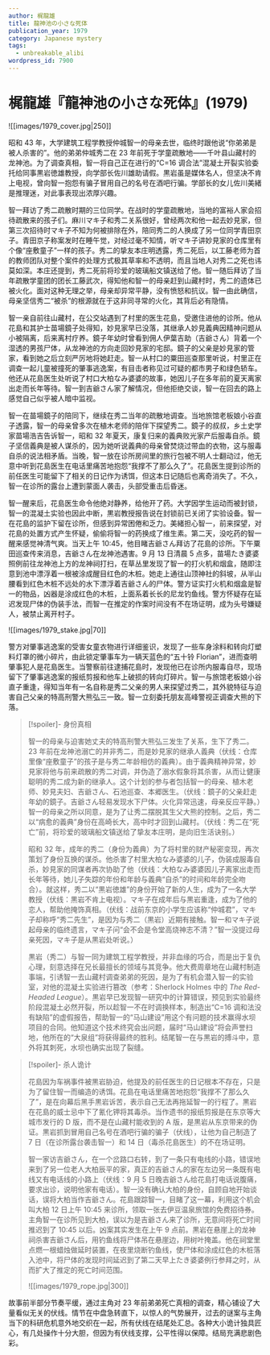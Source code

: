 ```yaml
---
author: 梶龍雄
title: 龍神池の小さな死体
publication_year: 1979
category: Japanese mystery
tags:
  - unbreakable_alibi
wordpress_id: 7900
---
```


# 梶龍雄『龍神池の小さな死体』(1979)

![[images/1979_cover.jpg|250]]

昭和 43 年，大学建筑工程学教授仲城智一的母亲去世，临终时跟他说“你弟弟是被人杀害的”。他的弟弟仲城秀二在 23 年前死于学童疏散地——千叶县山藏村的龙神池。为了调查真相，智一将自己正在进行的“C=16 调合法”混凝土开裂实验委托给同事黒岩徳雄教授，向学部长佐川雄助请假。黒岩虽是媒体名人，但坚决不肯上电视，曾向智一抱怨有骗子冒用自己的名号在酒吧行骗。学部长的女儿佐川美緒是推理迷，对此事表现出浓厚兴趣。

智一拜访了秀二疏散时期的三位同学。在战时的学童疏散地，当地的富裕人家会招待疏散来的孩子们。麻川マキ子和秀二关系很好，曾经两次和他一起去妙見家，但第三次招待时マキ子不知为何被排除在外，陪同秀二的人换成了另一位同学青田京子。青田京子称案发时在睡午觉，对经过毫不知情，听マキ子讲妙見家的仓库里有个像“座敷童子”一样的孩子。秀二的挚友本庄明透露，秀二死后，以工藤老师为首的教师团队对整个案件的处理方式极其草率和不透明，而且当地人对秀二之死也讳莫如深。本庄还提到，秀二死前将珍爱的玻璃船文镇送给了他。智一随后拜访了当年疏散学童团的团长工藤武次，得知他和智一的母亲赶到山藏村时，秀二的遗体已被火化。面对这种无理之举，母亲却异常平静，没有愤怒和抗议。智一由此确信，母亲坚信秀二“被杀”的根源就在于这非同寻常的火化，其背后必有隐情。

智一亲自前往山藏村，在公交站遇到了村里的医生花島，受邀住进他的诊所。他从花島和其护士苗場鏡子处得知，妙見家早已没落，其继承人妙見義典因精神问题从小被隔离，后来离村疗养。鏡子年幼时曾看到佣人伊葉吉助（吉爺さん）背着一个湿透的男孩尸体，从龙神池的方向走回妙見家的宅邸。鏡子的父亲是妙見家的管家，看到她之后立刻严厉地将她赶走。智一从村口的粟田巡查那里听说，村里正在调查一起儿童被撞死的肇事逃逸案，有目击者称见过可疑的都市男子和绿色轿车。他还从花島医生处听说了村口大柏なみ婆婆的故事，她因儿子在多年前的夏天离家出走而长年等待。智一到吉爺さん家了解情况，但他拒绝交谈，智一在回去的路上感觉自己似乎被人暗中监视。

智一在苗場鏡子的陪同下，继续在秀二当年的疏散地调查。当地旅馆老板娘小谷直子透露，智一的母亲曾多次在植木老师的陪伴下探望秀二。鏡子的叔叔，乡土史学家苗場浩吉告诉智一，昭和 32 年夏天，康复归来的義典败光家产后服毒自杀。鏡子坚信義典是被人谋杀的，因为她听说義典的母亲曾焚烧过带血的衣物，这与服毒自杀的说法相矛盾。当晚，智一放在诊所房间里的旅行包被不明人士翻动过，他无意中听到花島医生在电话里痛苦地抱怨“我撑不了那么久了”。花島医生提到诊所的前任医生可能留下了相关的日记作为诱饵，但这本日记随后也离奇消失了。不久，智一在诊所的露台上遭到蒙面人袭击，头部受重击后昏迷。

智一醒来后，花島医生命令他绝对静养，给他开了药。大学因学生运动而被封锁，智一的混凝土实验也因此中断，黒岩教授报告说在封锁前已关闭了实验设备。智一在花島的监护下留在诊所，但感到异常困倦和乏力。美緒担心智一，前来探望，对花島的处置方式产生怀疑，偷偷将智一的药换成了维生素。第二天，没吃药的智一醒来感觉神清气爽。当天上午 10:45，他目睹吉爺さん拜访了花島的诊所。下午粟田巡查传来消息，吉爺さん在龙神池遇害。9 月 13 日清晨 5 点多，苗場たき婆婆照例前往龙神池上方的龙神祠打扫，在草丛里发现了智一的打火机和烟盒，随即注意到池中漂浮着一根被涂成醒目红色的木桩。她走上通往山顶神社的斜坡，从半山腰看到红色木桩不远处的水下漂浮着吉爺さん的尸体。警方证实打火机和烟盒是智一的物品，凶器是涂成红色的木桩，上面系着长长的尼龙钓鱼线。警方怀疑存在延迟发现尸体的伪装手法，而智一在推定的作案时间没有不在场证明，成为头号嫌疑人，被禁止离开村子。

![[images/1979_stake.jpg|70]]

警方对肇事逃逸案的受害女童衣物进行详细鉴识，发现了一些车身涂料和转向灯塑料灯罩的微小碎片，由此锁定肇事车为一辆天蓝色的“五十铃 Florian”，进而查明肇事犯人是花島医生。当警察前往逮捕花島时，发现他已在诊所内服毒自尽，现场留下了肇事逃逸案的报纸剪报和他车上破损的转向灯碎片。智一与旅馆老板娘小谷直子重逢，得知当年有一名自称是秀二父亲的男人来探望过秀二，其外貌特征与迫害自己父亲的特高刑警大熊弘三一致。智一立刻委托朋友高峰警视正调查大熊的下落。

> [!spoiler]- 身份真相
> 
> 智一的母亲与迫害她丈夫的特高刑警大熊弘三发生了关系，生下了秀二。23 年前在龙神池溺亡的并非秀二，而是妙見家的继承人義典（伏线：仓库里像“座敷童子”的孩子是与秀二年龄相仿的義典）。由于義典精神异常，妙見家将他与前来疏散的秀二对调，并伪造了溺水假象将其杀害，从而让健康聪明的秀二成为新的继承人。这个计划的参与者包括智一的母亲、植木老师、妙見夫妇、吉爺さん、石池巡查、本郷医生。（伏线：鏡子的父亲赶走年幼的鏡子。吉爺さん轻易发现水下尸体。火化异常迅速，母亲反应平静。）智一的母亲之所以同意，是为了让秀二摆脱其生父大熊的控制。之后，秀二以“病愈的義典”身份在高崎长大，高中时才回到山藏村。（伏线：秀二在“死亡”前，将珍爱的玻璃船文镇送给了挚友本庄明，是向旧生活诀别。）
> 
> 昭和 32 年，成年的秀二（身份为義典）为了将村里的财产秘密变现，再次策划了身份互换的谋杀。他杀害了村里大柏なみ婆婆的儿子，伪装成服毒自杀，妙見家的同谋者再次协助了他（伏线：大柏なみ婆婆因儿子离家出走而长年等待，她儿子失踪的年份和年龄与義典“自杀”的时间和年龄完全吻合）。就这样，秀二以“黒岩徳雄”的身份开始了新的人生，成为了一名大学教授（伏线：黒岩不肯上电视）。マキ子在成年后与黒岩重逢，成为了他的恋人，帮助他掩饰真相。（伏线：战前东京的小学生应该称“仲城君”，マキ子却称呼“秀二先生”，是因为与秀二（黒岩）近期有接触。智一和マキ子说起母亲的临终遗言，マキ子问“会不会是令堂高烧神志不清？”智一没提过母亲死因，マキ子是从黒岩处听说。）
> 
> 黒岩（秀二）与智一同为建筑工程学教授，并非血缘的巧合，而是出于复仇心理，刻意选择在兄长最擅长的领域与其竞争。他大费周章地在山藏村制造事端，引诱智一去山藏村调查弟弟的死因，是为了有机会潜入智一的实验室，对他的混凝土实验进行篡改（参考：Sherlock Holmes 中的 <i>The Red-Headed League</i>）。黒岩早已发现智一研究中的计算错误，预见到实验最终阶段混凝土必然开裂，所以趁智一不在时调换样本，制造出“C=16 调和法没有缺陷”的虚假报告，帮助智一的“马山建设”用这个有问题的技术赢得水坝项目的合同。他知道这个技术终究会出问题，届时“马山建设”将会声誉扫地，他所在的“大泉组”将获得最终的胜利。结尾智一在与黒岩的搏斗中，意外将其刺死，水坝也确实出现了裂缝。

> [!spoiler]- 杀人诡计
> 
> 花島因为车祸事件被黒岩胁迫，他提及的前任医生的日记根本不存在，只是为了留住智一而编造的诱饵。花島在电话里痛苦地抱怨“我撑不了那么久了”，是在向幕后黑手黒岩诉苦，表示自己无法再拖延智一的行程了。黒岩在花島的威士忌中下了氰化钾将其毒杀。当作遗书的报纸剪报是在东京等大城市发行的 D 版，而不是在山藏村能收到的 A 版，是黒岩从东京带来的伪证。黒岩抓到冒用自己名号在酒吧行骗的骗子（伏线），让他为自己制造了 7 日（在诊所露台袭击智一）和 14 日（毒杀花島医生）的不在场证明。
> 
> 智一家访吉爺さん，在一个岔路口右转，到了一条只有电线的小路，错误地来到了另一位老人大柏辰平的家，真正的吉爺さん的家在左边另一条既有电线又有电话线的小路上（伏线：9 月 5 日晚吉爺さん给花島打电话说腹痛，要求出诊，说明他家有电话）。智一没有确认大柏的身份，自顾自地开始谈话，误将大柏当作吉爺さん。花島跟踪智一，目睹了这一幕，利用这个机会叫大柏 12 日上午 10:45 来诊所，领取一张去伊豆温泉旅馆的免费招待券。主角智一在诊所见到大柏，误以为是吉爺さん来了诊所，无意间将死亡时间推迟到了 10:45 以后。凶案其实发生在上午 9 点前。黒岩在悬崖上的龙神祠杀害吉爺さん后，用钓鱼线将尸体吊在悬崖边，用树叶掩盖。他在祠堂里点燃一根蜡烛做延时装置，在夜里烧断钓鱼线，使尸体和涂成红色的木桩落入池中，将尸体的发现时间延迟到了第二天早上たき婆婆例行参拜之时，从而扩大了推定的死亡时间范围。
> 
> ![[images/1979_rope.jpg|300]]

故事前半部分节奏平缓，通过主角对 23 年前弟弟死亡真相的调查，精心铺设了大量看似无关的伏线。情节在中盘急转直下，以惊人的气势展开，过去的谜案与主角当下的科研危机意外地交织在一起，所有伏线在结尾处汇总。各种大小诡计独具匠心，有几处操作十分大胆，但因为有伏线支撑，公平性得以保障。结局充满悲剧色彩。
